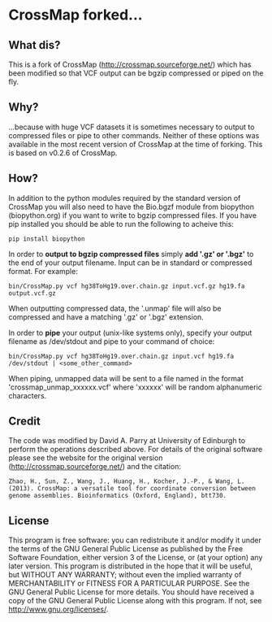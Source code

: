 # CrossMap forked...

## What dis?

This is a fork of CrossMap (http://crossmap.sourceforge.net/) which has been modified so that VCF output can be bgzip compressed or piped on the fly.

## Why?

...because with huge VCF datasets it is sometimes necessary to output to compressed files or pipe to other commands. Neither of these options was available in the most recent version of CrossMap at the time of forking. This is based on v0.2.6 of CrossMap.

## How?

In addition to the python modules required by the standard version of CrossMap you will also need to have the Bio.bgzf module from biopython (biopython.org) if you want to write to bgzip compressed files. If you have pip installed you should be able to run the following to acheive this:

    pip install biopython

In order to **output to bgzip compressed files** simply **add '.gz' or '.bgz'** to the end of your output filename. Input can be in standard or compressed format. For example:

    bin/CrossMap.py vcf hg38ToHg19.over.chain.gz input.vcf.gz hg19.fa output.vcf.gz

When outputting compressed data, the '.unmap' file will also be compressed and have a matching '.gz' or '.bgz' extension.

In order to **pipe** your output (unix-like systems only), specify your output filename as /dev/stdout and pipe to your command of choice:

    bin/CrossMap.py vcf hg38ToHg19.over.chain.gz input.vcf hg19.fa /dev/stdout | <some_other_command>

When piping, unmapped data will be sent to a file named in the format 'crossmap_unmap_xxxxxx.vcf' where 'xxxxxx' will be random alphanumeric characters. 

## Credit

The code was modified by David A. Parry at University of Edinburgh to perform the operations described above. For details of the original software please see the website for the original version (http://crossmap.sourceforge.net/) and the citation:

    Zhao, H., Sun, Z., Wang, J., Huang, H., Kocher, J.-P., & Wang, L. (2013). CrossMap: a versatile tool for coordinate conversion between genome assemblies. Bioinformatics (Oxford, England), btt730.

## License

This program is free software: you can redistribute it and/or modify it under the terms of the GNU General Public License as published by the Free Software Foundation, either version 3 of the License, or (at your option) any later version. This program is distributed in the hope that it will be useful, but WITHOUT ANY WARRANTY; without even the implied warranty of MERCHANTABILITY or FITNESS FOR A PARTICULAR PURPOSE. See the GNU General Public License for more details. You should have received a copy of the GNU General Public License along with this program. If not, see <http://www.gnu.org/licenses/>.

